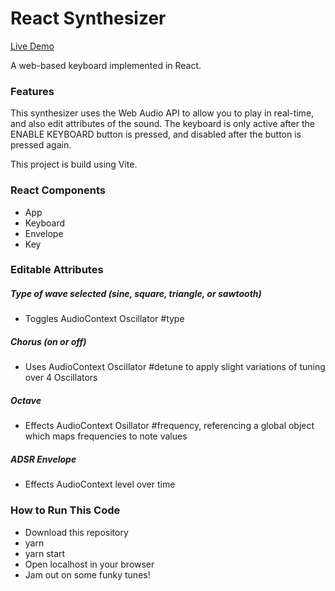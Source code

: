 # React Synthesizer

[Live Demo](https://realsynth.dancherouny.com/)

A web-based keyboard implemented in React.

### Features

This synthesizer uses the Web Audio API to allow you to play in real-time, and also edit attributes of the sound.
The keyboard is only active after the ENABLE KEYBOARD button is pressed,
and disabled after the button is pressed again.

This project is build using Vite.

### React Components

* App
* Keyboard
* Envelope
* Key

### Editable Attributes

##### Type of wave selected (sine, square, triangle, or sawtooth)

* Toggles AudioContext Oscillator #type

##### Chorus (on or off)

* Uses AudioContext Oscillator #detune to apply slight variations of tuning over 4 Oscillators

##### Octave

* Effects AudioContext Osillator #frequency, referencing a global object which maps frequencies to note values

##### ADSR Envelope

* Effects AudioContext level over time


### How to Run This Code

* Download this repository
* yarn
* yarn start
* Open localhost in your browser
* Jam out on some funky tunes!
